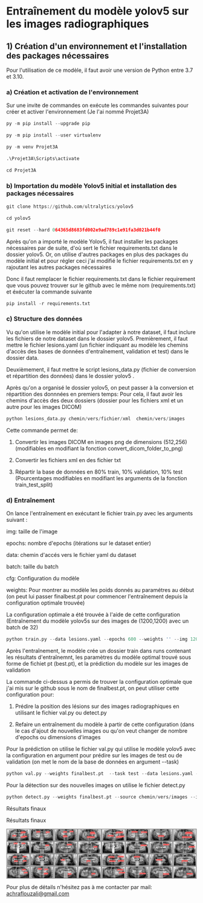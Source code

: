 # Entraînement du modèle yolov5 sur les images radiographiques

## 1) Création d'un environnement et l'installation des packages nécessaires

Pour l'utilisation de ce modèle, il faut avoir une version de Python entre 3.7 et 3.10.

### a) Création et activation de l'environnement 

Sur une invite de commandes on exécute les commandes suivantes pour créer et activer l'environnement (Je l'ai nommé Projet3A)


```python
py -m pip install --upgrade pip
```


```python
py -m pip install --user virtualenv
```


```python
py -m venv Projet3A
```


```python
.\Projet3A\Scripts\activate
```


```python
cd Projet3A
```

### b) Importation du modèle Yolov5 initial et installation des packages nécessaires



```python
git clone https://github.com/ultralytics/yolov5
```


```python
cd yolov5
```


```python
git reset --hard 064365d8683fd002e9ad789c1e91fa3d021b44f0
```

Après qu'on a importé le modèle Yolov5, il faut installer les packages nécessaires par de suite, d'où sert le fichier requirements.txt dans le dossier yolov5. Or, on utilise d'autres packages en plus des packages du modèle initial et pour régler ceci j'ai modifié le fichier requirements.txt en y rajoutant les autres packages nécessaires

Donc il faut remplacer le fichier requirements.txt dans le fichier requirement que vous pouvez trouver sur le github avec le même nom (requirements.txt) et éxécuter la commande suivante


```python
pip install -r requirements.txt
```

### c) Structure des données

Vu qu'on utilise le modèle initial pour l'adapter à notre dataset, il faut inclure les fichiers de notre dataset dans le dossier yolov5.
Premièrement, il faut mettre le fichier lesions.yaml (un fichier indiquant au modèle les chemins d'accès des bases de données d'entraînement, validation et test) dans le dossier data.

Deuxièmement, il faut mettre le script lesions_data.py (fichier de conversion et répartition des données) dans le dossier yolov5 .

Après qu'on a organisé le dossier yolov5, on peut passer à la conversion et répartition des donnnées en premiers temps: Pour cela, il faut avoir les chemins d'accès des deux dossiers (dossier pour les fichiers xml et un autre pour les images DICOM)


```python
python lesions_data.py chemin/vers/fichier/xml  chemin/vers/images
```

Cette commande permet de:
1) Convertir les images DICOM en images png de dimensions (512,256) (modifiables en modifiant la fonction  convert_dicom_folder_to_png)

2) Convertir les fichiers xml en des fichier txt

3) Répartir la base de données en 80% train, 10% validation, 10% test (Pourcentages modifiables en modifiant les arguments de la fonction train_test_split)

### d) Entraînement

On lance l'entraînement en exécutant le fichier train.py avec les arguments suivant :

img: taille de l'image 

epochs: nombre d'epochs (itérations sur le dataset entier) 

data: chemin d'accés vers le fichier yaml du dataset

batch: taille du batch 

cfg: Configuration du modèle

weights: Pour montrer au modèle les poids donnés au paramétres au début (on peut lui passer finalbest.pt pour commencer l'entraînement depuis la configuration optimale trouvée)
    

La configuration optimale a été trouvée à l'aide de cette configuration (Entraînement du modèle yolov5s sur des images de (1200,1200) avec un batch de 32)


```python
python train.py --data lesions.yaml --epochs 600 --weights '' --img 1200 --cfg ./models/yolov5s.yaml
```

Après l'entraînement, le modèle crée un dossier train dans runs contenant les résultats d'entraînemnt, les paramètres du modèle optimal trouvé sous forme de fichiet pt (best.pt), et la prédiction du modèle sur les images de validation

La commande ci-dessus a permis de trouver la configuration optimale que j'ai mis sur le github sous le nom de finalbest.pt, on peut utiliser cette configuration pour:

1) Prédire la position des lésions sur des images radiographiques en utilisant le fichier val.py ou detect.py

2) Refaire un entraînement du modèle à partir de cette configuration (dans le cas d'ajout de nouvelles images ou qu'on veut changer de nombre d'epochs ou dimensions d'images

Pour la prédiction on utilise le fichier val.py qui utilise le modèle yolov5 avec la configuration en argument pour prédire sur les images de test ou de validation (on met le nom de la base de données en argument --task)


```python
python val.py --weights finalbest.pt  --task test --data lesions.yaml --img 1200
```

Pour la détection sur des nouvelles images on utilise le fichier detect.py 

```python
python detect.py --weights finalbest.pt --source chemin/vers/images --img 1200
```


Résultats finaux 

Résultats finaux 
<div style="display:flex;">
  <img src="labels.jpg" alt="Image 1" style="float:left; width:50%;">
  <img src="predictions.jpg" alt="Image 2" style="float:right; width:50%;">
</div>

Pour plus de détails n'hésitez pas à me contacter par mail: achraflouzali@gmail.com
